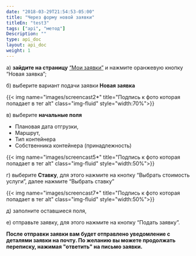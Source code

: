 ```yaml
---
date: "2018-03-29T21:54:53-05:00"
title: "Через форму новой заявки"
titleEn: "test3"
tags: ["api", "метод"]
Description: ""
type: api_doc
layout: api_doc
weight: 1
---
```


а) **зайдите на страницу** <a href="https://my.fesco.com/requests" target="_blank">“Мои заявки”</a>   и нажмите оранжевую кнопку “Новая заявка”;

б) выберите вариант подачи заявки **Новая заявка**

{{< img name="images/screencast2*" title="Подпись к фото которая попадает в тег alt" class="img-fluid" style="width:70%">}}
<br/>

в) выберите **начальные поля**

- Плановая дата отгрузки, 
- Маршрут, 
- Тип контейнера 
- Собственника контейнера (принадлежность)

{{< img name="images/screencast5*" title="Подпись к фото которая попадает в тег alt" class="img-fluid" style="width:50%">}}
<br/>

г) выберите **Ставку**, 
для этого нажмите на кнопку “Выбрать стоимость услуги”, далее нажмите “Выбрать ставку”

{{< img name="images/screencast7*" title="Подпись к фото которая попадает в тег alt" class="img-fluid" style="width:50%">}}
<br/>

д) заполните оставшиеся поля, 

е) отправьте заявку, для этого нажмите на кнопку “Подать заявку”.

**После отправки заявки вам будет отправлено уведомление с деталями заявки на почту. По желанию вы можете продолжать переписку, нажимая "ответить" на письмо заявки.**

